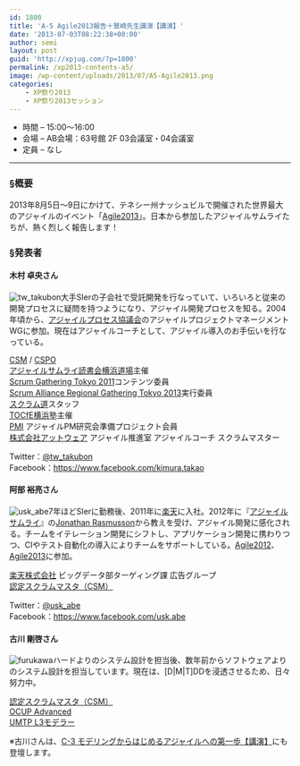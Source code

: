 ```yaml
---
id: 1800
title: 'A-5 Agile2013報告＋鷲崎先生講演【講演】'
date: '2013-07-03T08:22:38+00:00'
author: semi
layout: post
guid: 'http://xpjug.com/?p=1800'
permalink: /xp2013-contents-a5/
image: /wp-content/uploads/2013/07/A5-Agile2013.png
categories:
    - XP祭り2013
    - XP祭り2013セッション
---
```


- 時間 – 15:00〜16:00
- 会場 – AB会場：63号館 2F 03会議室・04会議室
- 定員 – なし

---

### §概要

2013年8月5日～9日にかけて、テネシー州ナッシュビルで開催された世界最大のアジャイルのイベント「[Agile2013](http://agile2013.agilealliance.org/)」。日本から参加したアジャイルサムライたちが、熱く烈しく報告します！

### §発表者

#### 木村 卓央さん

![tw_takubon](http://xpjug.com/wp-content/uploads/2013/07/tw_takubon.jpg)大手SIerの子会社で受託開発を行なっていて、いろいろと従来の開発プロセスに疑問を持つようになり、アジャイル開発プロセスを知る。2004年頃から、[アジャイルプロセス協議会](http://www.agileprocess.jp/)のアジャイルプロジェクトマネージメントWGに参加。現在はアジャイルコーチとして、アジャイル導入のお手伝いを行なっている。

[CSM](http://www.scrumalliance.org/certifications/practitioners/certified-scrummaster-(csm)) / [CSPO](http://www.scrumalliance.org/certifications/practitioners/cspo-certification)  
[アジャイルサムライ読書会横浜道場](https://github.com/agile-samurai-ja/support/wiki/Readingagilesamuraiinyokohama)主催  
[Scrum Gathering Tokyo 2011](http://scrumgatheringtokyo.org/sgt2011/)コンテンツ委員  
[Scrum Alliance Regional Gathering Tokyo 2013](http://www.scrumgatheringtokyo.org/2013/)実行委員  
[スクラム道](http://www.taoofscrum.org/)スタッフ  
[TOCfE横浜塾](http://goo.gl/lVWDZT)主催  
[PMI](https://www.pmi-japan.org/) アジャイルPM研究会準備プロジェクト会員  
[株式会社アットウェア](http://www.atware.co.jp/) アジャイル推進室 アジャイルコーチ スクラムマスター

Twitter：[@tw\_takubon](https://twitter.com/tw_takubon)  
Facebook：<https://www.facebook.com/kimura.takao>

#### 阿部 裕亮さん

![usk_abe](http://xpjug.com/wp-content/uploads/2013/07/usk_abe.jpg)7年ほどSIerに勤務後、2011年に[楽天](http://corp.rakuten.co.jp/)に入社。2012年に『[アジャイルサムライ](http://www.amazon.co.jp/dp/4274068560)』の[Jonathan Rasmusson](http://agilewarrior.wordpress.com/)から教えを受け、アジャイル開発に感化される。チームをイテレーション開発にシフトし、アプリケーション開発に携わりつつ、CIやテスト自動化の導入によりチームをサポートしている。[Agile2012](http://agile2012.agilealliance.org/)、[Agile2013](http://agile2013.agilealliance.org/)に参加。

[楽天株式会社](http://corp.rakuten.co.jp/) ビッグデータ部ターゲィング課 広告グループ  
[認定スクラムマスタ（CSM）](http://www.scrumalliance.org/certifications/practitioners/certified-scrummaster-(csm))

Twitter：[@usk\_abe](https://twitter.com/usk_abe)  
Facebook：<https://www.facebook.com/usk.abe>

#### 古川 剛啓さん

![furukawa](http://xpjug.com/wp-content/uploads/2013/07/furukawa.jpg)ハードよりのシステム設計を担当後、数年前からソフトウェアよりのシステム設計を担当しています。現在は、\[D|M|T\]DDを浸透させるため、日々努力中。

[認定スクラムマスタ（CSM）](http://www.scrumalliance.org/certifications/practitioners/certified-scrummaster-(csm))  
[OCUP Advanced](http://www.umlcert.org/ocup/advanced.html)  
[UMTP L3モデラー](http://www.umtp-japan.org/modules/examination3/index.php?id=1&tmid1=1)

※古川さんは、[C-3 モデリングからはじめるアジャイルへの第一歩【講演】](http://xpjug.com/xp2013-contents-c3/)にも登壇します。